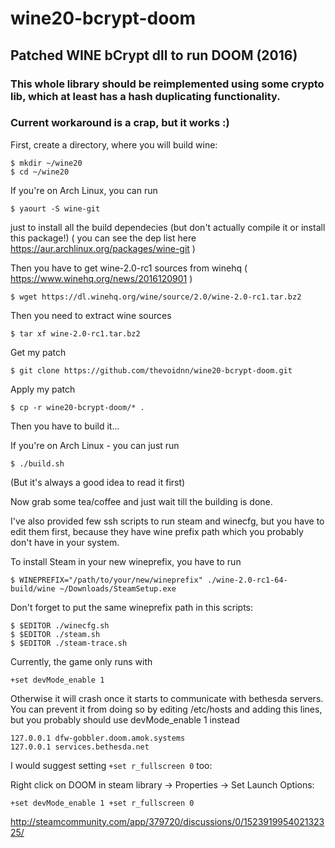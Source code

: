 # wine20-bcrypt-doom
## Patched WINE bCrypt dll to run DOOM (2016)

### This whole library should be reimplemented using some crypto lib, which at least has a hash duplicating functionality.
### Current workaround is a crap, but it works :)

First, create a directory, where you will build wine:
```
$ mkdir ~/wine20
$ cd ~/wine20
```

If you're on Arch Linux, you can run
```
$ yaourt -S wine-git
```
just to install all the build dependecies (but don't actually compile it or install this package!)
( you can see the dep list here https://aur.archlinux.org/packages/wine-git )

Then you have to get wine-2.0-rc1 sources from winehq ( https://www.winehq.org/news/2016120901 )
```
$ wget https://dl.winehq.org/wine/source/2.0/wine-2.0-rc1.tar.bz2
```

Then you need to extract wine sources
```
$ tar xf wine-2.0-rc1.tar.bz2
```

Get my patch
```
$ git clone https://github.com/thevoidnn/wine20-bcrypt-doom.git
```

Apply my patch
```
$ cp -r wine20-bcrypt-doom/* .
```

Then you have to build it...

If you're on Arch Linux - you can just run
```
$ ./build.sh
```

(But it's always a good idea to read it first)

Now grab some tea/coffee and just wait till the building is done.


I've also provided few ssh scripts to run steam and winecfg,
but you have to edit them first, because they have wine prefix path
which you probably don't have in your system.

To install Steam in your new wineprefix, you have to run

    $ WINEPREFIX="/path/to/your/new/wineprefix" ./wine-2.0-rc1-64-build/wine ~/Downloads/SteamSetup.exe

Don't forget to put the same wineprefix path in this scripts:

    $ $EDITOR ./winecfg.sh
    $ $EDITOR ./steam.sh
    $ $EDITOR ./steam-trace.sh

Currently, the game only runs with
    
    +set devMode_enable 1

Otherwise it will crash once it starts to communicate with bethesda servers.
You can prevent it from doing so by editing /etc/hosts and adding this lines,
but you probably should use devMode_enable 1 instead

    127.0.0.1 dfw-gobbler.doom.amok.systems
    127.0.0.1 services.bethesda.net


I would suggest setting `+set r_fullscreen 0` too:

Right click on DOOM in steam library -> Properties -> Set Launch Options:

    +set devMode_enable 1 +set r_fullscreen 0


http://steamcommunity.com/app/379720/discussions/0/152391995402132325/
